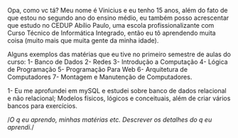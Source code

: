 Opa, como vc tá? Meu nome é Vinicius e eu tenho 15 anos, além do fato de que estou no segundo ano do ensino médio, eu também posso acrescentar que estudo no CEDUP Abílio Paulo, uma escola profissionalizante com Curso Técnico de Informática Integrado, então eu tô aprendendo muita coisa (muito mais que muita gente da minha idade). 

Alguns exemplos das matérias que eu tive no primeiro semestre de aulas do curso:
1- Banco de Dados
2- Redes
3- Introdução a Computação
4- Lógica de Programação
5- Programação Para Web
6- Arquitetura de Computadores
7- Montagem e Manutenção de Computadores.

1- Eu me aprofundei em mySQL e estudei sobre banco de dados relacional e não relacional; Modelos físicos, lógicos e conceituais, além de criar vários bancos para exercícios.

/*O q eu aprendo, minhas matérias etc. Descrever os detalhes do q eu aprendi.*/

